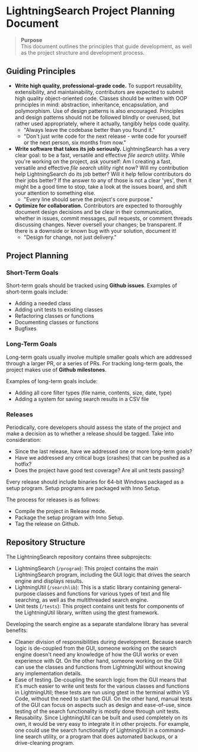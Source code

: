 # LightningSearch Project Planning Document

> **Purpose**  
> This document outlines the principles that guide development, as well as the project structure and development process.

## Guiding Principles

* **Write high quality, professional-grade code.** To support reusability, extensibility, and maintainability, contributors are expected to submit high quality object-oriented code. Classes should be written with OOP principles in mind: abstraction, inheritance, encapsulation, and polymorphism. Use of design patterns is also encouraged. Principles and design patterns should not be followed blindly or overused, but rather used appropriately, where it actually, tangibly helps code quality.
  - "Always leave the codebase better than you found it."
  - "Don't just write code for the next release - write code for yourself or the next person, six months from now."
* **Write software that takes its job seriously.** LightningSearch has a very clear goal: to be a fast, versatile and effective *file search* utility. While you're working on the project, ask yourself: Am I creating a fast, versatile and effective *file search* utility right now? Will my contribution help LightningSearch do its job better? Will it help fellow contributors do their jobs better? If the answer to any of those is not a clear 'yes', then it might be a good time to stop, take a look at the issues board, and shift your attention to something else.
  - "Every line should serve the project's core purpose."
* **Optimize for collaboration.** Contributors are expected to thoroughly document design decisions and be clear in their communication, whether in issues, commit messages, pull requests, or comment threads discussing changes. Never oversell your changes; be transparent. If there is a downside or known bug with your solution, document it!
  - "Design for change, not just delivery."

## Project Planning

### Short-Term Goals

Short-term goals should be tracked using **Github issues**. Examples of short-term goals include:

* Adding a needed class
* Adding unit tests to existing classes
* Refactoring classes or functions
* Documenting classes or functions
* Bugfixes

### Long-Term Goals

Long-term goals usually involve multiple smaller goals which are addressed through a larger PR, or a series of PRs. For tracking long-term goals, the project makes use of **Github milestones**.

Examples of long-term goals include:

* Adding all core filter types (file name, contents, size, date, type)
* Adding a system for saving search results in a CSV file

### Releases

Periodically, core developers should assess the state of the project and make a decision as to whether a release should be tagged. Take into consideration:

* Since the last release, have we addressed one or more long-term goals?
* Have we addressed any critical bugs (crashes) that can be pushed as a hotfix?
* Does the project have good test coverage? Are all unit tests passing?

Every release should include binaries for 64-bit Windows packaged as a setup program. Setup programs are packaged with Inno Setup.

The process for releases is as follows:

* Compile the project in Release mode.
* Package the setup program with Inno Setup.
* Tag the release on Github.

## Repository Structure

The LightningSearch repository contains three subprojects:

* LightningSearch (`/program`): This project contains the main LightningSearch program, including the GUI logic that drives the search engine and displays results.
* LightningUtil (`/searchlib`): This is a static library containing general-purpose classes and functions for various types of text and file searching, as well as the multithreaded search engine.
* Unit tests (`/tests`): This project contains unit tests for components of the LightningUtil library, written using the gtest framework.

Developing the search engine as a separate standalone library has several benefits:

* Cleaner division of responsibilities during development. Because search logic is de-coupled from the GUI, someone working on the search engine doesn't need any knowledge of how the GUI works or even experience with Qt. On the other hand, someone working on the GUI can use the classes and functions from LightningUtil without knowing any implementation details.
* Ease of testing. De-coupling the search logic from the GUI means that it's much easier to write unit tests for the various classes and functions in LightningUtil; these tests are run using gtest in the terminal within VS Code, without the need to start the GUI. On the other hand, manual tests of the GUI can focus on aspects such as design and ease-of-use, since testing of the search functionality is mostly done through unit tests.
* Reusability. Since LightningUtil can be built and used completely on its own, it would be very easy to integrate it in other projects. For example, one could use the search functionality of LightningUtil in a command-line search utility, or a program that does automated backups, or a drive-cleaning program.


